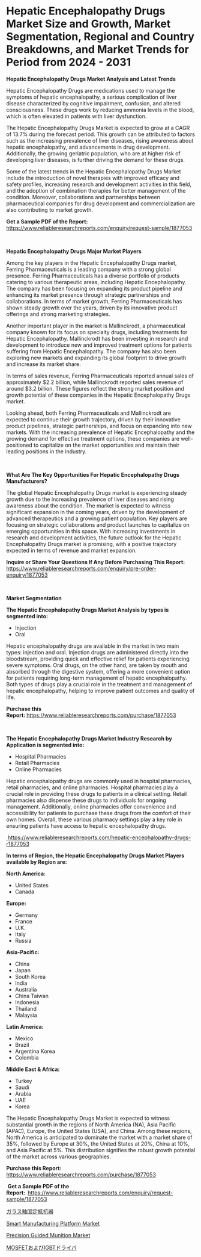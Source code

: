 <p><h1>Hepatic Encephalopathy Drugs Market Size and Growth, Market Segmentation, Regional and Country Breakdowns, and Market Trends for Period from 2024 -  2031</h1></p><p><strong>Hepatic Encephalopathy Drugs Market Analysis and Latest Trends</strong></p>
<p><p>Hepatic Encephalopathy Drugs are medications used to manage the symptoms of hepatic encephalopathy, a serious complication of liver disease characterized by cognitive impairment, confusion, and altered consciousness. These drugs work by reducing ammonia levels in the blood, which is often elevated in patients with liver dysfunction.</p><p>The Hepatic Encephalopathy Drugs Market is expected to grow at a CAGR of 13.7% during the forecast period. This growth can be attributed to factors such as the increasing prevalence of liver diseases, rising awareness about hepatic encephalopathy, and advancements in drug development. Additionally, the growing geriatric population, who are at higher risk of developing liver diseases, is further driving the demand for these drugs.</p><p>Some of the latest trends in the Hepatic Encephalopathy Drugs Market include the introduction of novel therapies with improved efficacy and safety profiles, increasing research and development activities in this field, and the adoption of combination therapies for better management of the condition. Moreover, collaborations and partnerships between pharmaceutical companies for drug development and commercialization are also contributing to market growth.</p></p>
<p><strong>Get a Sample PDF of the Report:&nbsp;</strong> <a href="https://www.reliableresearchreports.com/enquiry/request-sample/1877053">https://www.reliableresearchreports.com/enquiry/request-sample/1877053</a></p>
<p>&nbsp;</p>
<p><strong>Hepatic Encephalopathy Drugs Major Market Players</strong></p>
<p><p>Among the key players in the Hepatic Encephalopathy Drugs market, Ferring Pharmaceuticals is a leading company with a strong global presence. Ferring Pharmaceuticals has a diverse portfolio of products catering to various therapeutic areas, including Hepatic Encephalopathy. The company has been focusing on expanding its product pipeline and enhancing its market presence through strategic partnerships and collaborations. In terms of market growth, Ferring Pharmaceuticals has shown steady growth over the years, driven by its innovative product offerings and strong marketing strategies.</p><p>Another important player in the market is Mallinckrodt, a pharmaceutical company known for its focus on specialty drugs, including treatments for Hepatic Encephalopathy. Mallinckrodt has been investing in research and development to introduce new and improved treatment options for patients suffering from Hepatic Encephalopathy. The company has also been exploring new markets and expanding its global footprint to drive growth and increase its market share.</p><p>In terms of sales revenue, Ferring Pharmaceuticals reported annual sales of approximately $2.2 billion, while Mallinckrodt reported sales revenue of around $3.2 billion. These figures reflect the strong market position and growth potential of these companies in the Hepatic Encephalopathy Drugs market.</p><p>Looking ahead, both Ferring Pharmaceuticals and Mallinckrodt are expected to continue their growth trajectory, driven by their innovative product pipelines, strategic partnerships, and focus on expanding into new markets. With the increasing prevalence of Hepatic Encephalopathy and the growing demand for effective treatment options, these companies are well-positioned to capitalize on the market opportunities and maintain their leading positions in the industry.</p></p>
<p>&nbsp;</p>
<p><strong>What Are The Key Opportunities For Hepatic Encephalopathy Drugs Manufacturers?</strong></p>
<p><p>The global Hepatic Encephalopathy Drugs market is experiencing steady growth due to the increasing prevalence of liver diseases and rising awareness about the condition. The market is expected to witness significant expansion in the coming years, driven by the development of advanced therapeutics and a growing patient population. Key players are focusing on strategic collaborations and product launches to capitalize on emerging opportunities in this space. With increasing investments in research and development activities, the future outlook for the Hepatic Encephalopathy Drugs market is promising, with a positive trajectory expected in terms of revenue and market expansion.</p></p>
<p><strong>Inquire or Share Your Questions If Any Before Purchasing This Report:</strong> <a href="https://www.reliableresearchreports.com/enquiry/pre-order-enquiry/1877053">https://www.reliableresearchreports.com/enquiry/pre-order-enquiry/1877053</a></p>
<p>&nbsp;</p>
<p><strong>Market Segmentation</strong></p>
<p><strong>The Hepatic Encephalopathy Drugs Market Analysis by types is segmented into:</strong></p>
<p><ul><li>Injection</li><li>Oral</li></ul></p>
<p><p>Hepatic encephalopathy drugs are available in the market in two main types: injection and oral. Injection drugs are administered directly into the bloodstream, providing quick and effective relief for patients experiencing severe symptoms. Oral drugs, on the other hand, are taken by mouth and absorbed through the digestive system, offering a more convenient option for patients requiring long-term management of hepatic encephalopathy. Both types of drugs play a crucial role in the treatment and management of hepatic encephalopathy, helping to improve patient outcomes and quality of life.</p></p>
<p><strong>Purchase this Report:&nbsp;</strong><a href="https://www.reliableresearchreports.com/purchase/1877053">https://www.reliableresearchreports.com/purchase/1877053</a></p>
<p>&nbsp;</p>
<p><strong>The Hepatic Encephalopathy Drugs Market Industry Research by Application is segmented into:</strong></p>
<p><ul><li>Hospital Pharmacies</li><li>Retail Pharmacies</li><li>Online Pharmacies</li></ul></p>
<p><p>Hepatic encephalopathy drugs are commonly used in hospital pharmacies, retail pharmacies, and online pharmacies. Hospital pharmacies play a crucial role in providing these drugs to patients in a clinical setting. Retail pharmacies also dispense these drugs to individuals for ongoing management. Additionally, online pharmacies offer convenience and accessibility for patients to purchase these drugs from the comfort of their own homes. Overall, these various pharmacy settings play a key role in ensuring patients have access to hepatic encephalopathy drugs.</p></p>
<p><a href="https://www.reliableresearchreports.com/hepatic-encephalopathy-drugs-r1877053">&nbsp;https://www.reliableresearchreports.com/hepatic-encephalopathy-drugs-r1877053</a></p>
<p><strong>In terms of Region, the Hepatic Encephalopathy Drugs Market Players available by Region are:</strong></p>
<p>
    <p> <strong> North America: </strong>
        <ul>
            <li>United States</li>
            <li>Canada</li>
        </ul>
        </p> 
    <p> <strong> Europe: </strong>
        <ul>
            <li>Germany</li>
            <li>France</li>
            <li>U.K.</li>
            <li>Italy</li>
            <li>Russia</li>
        </ul>
        </p> 
    <p> <strong> Asia-Pacific: </strong>
        <ul>
            <li>China</li>
            <li>Japan</li>
            <li>South Korea</li>
            <li>India</li>
            <li>Australia</li>
            <li>China Taiwan</li>
            <li>Indonesia</li>
            <li>Thailand</li>
            <li>Malaysia</li>
        </ul>
        </p> 
    <p> <strong> Latin America: </strong>
        <ul>
            <li>Mexico</li>
            <li>Brazil</li>
            <li>Argentina Korea</li>
            <li>Colombia</li>
        </ul>
        </p> 
    <p> <strong> Middle East & Africa: </strong>
        <ul>
            <li>Turkey</li>
            <li>Saudi</li>
            <li>Arabia</li>
            <li>UAE</li>
            <li>Korea</li>
        </ul>
    </p>
    </p>
<p><p>The Hepatic Encephalopathy Drugs Market is expected to witness substantial growth in the regions of North America (NA), Asia Pacific (APAC), Europe, the United States (USA), and China. Among these regions, North America is anticipated to dominate the market with a market share of 35%, followed by Europe at 30%, the United States at 20%, China at 10%, and Asia Pacific at 5%. This distribution signifies the robust growth potential of the market across various geographies.</p></p>
<p><strong>Purchase this Report: </strong><a href="https://www.reliableresearchreports.com/purchase/1877053">https://www.reliableresearchreports.com/purchase/1877053</a></p>
<p>&nbsp;<strong>Get a Sample PDF of the Report:&nbsp;&nbsp;</strong><a href="https://www.reliableresearchreports.com/enquiry/request-sample/1877053">https://www.reliableresearchreports.com/enquiry/request-sample/1877053</a></p>
<p><strong></strong></p>
<p><p><a href="https://github.com/AhmadMann1950/Market-Research-Report-List-1/blob/main/5331078177397.md">ガラス釉固定抵抗器</a></p><p><a href="https://github.com/vregtldg37/Market-Research-Report-List-1/blob/main/smart-manufacturing-platform-market.md">Smart Manufacturing Platform Market</a></p><p><a href="https://github.com/labibmmn112/Market-Research-Report-List-1/blob/main/precision-guided-munition-market.md">Precision Guided Munition Market</a></p><p><a href="https://github.com/Alenaieme/Market-Research-Report-List-2/blob/main/2563861177396.md">MOSFETおよびIGBTドライバ</a></p></p>